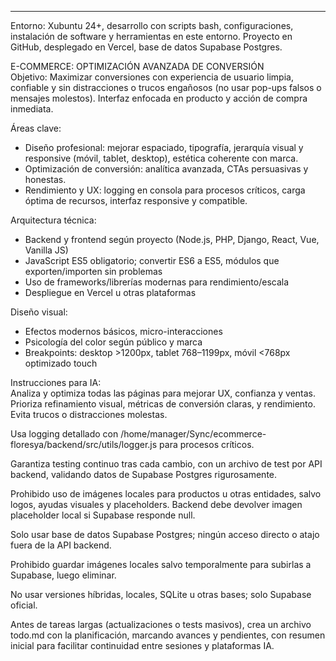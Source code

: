 ***

Entorno: Xubuntu 24+, desarrollo con scripts bash, configuraciones, instalación de software y herramientas en este entorno. Proyecto en GitHub, desplegado en Vercel, base de datos Supabase Postgres.

E-COMMERCE: OPTIMIZACIÓN AVANZADA DE CONVERSIÓN  
Objetivo: Maximizar conversiones con experiencia de usuario limpia, confiable y sin distracciones o trucos engañosos (no usar pop-ups falsos o mensajes molestos). Interfaz enfocada en producto y acción de compra inmediata.

Áreas clave:  
- Diseño profesional: mejorar espaciado, tipografía, jerarquía visual y responsive (móvil, tablet, desktop), estética coherente con marca.  
- Optimización de conversión: analítica avanzada, CTAs persuasivas y honestas.  
- Rendimiento y UX: logging en consola para procesos críticos, carga óptima de recursos, interfaz responsive y compatible.

Arquitectura técnica:  
- Backend y frontend según proyecto (Node.js, PHP, Django, React, Vue, Vanilla JS)  
- JavaScript ES5 obligatorio; convertir ES6 a ES5, módulos que exporten/importen sin problemas  
- Uso de frameworks/librerías modernas para rendimiento/escala  
- Despliegue en Vercel u otras plataformas

Diseño visual:  
- Efectos modernos básicos, micro-interacciones  
- Psicología del color según público y marca  
- Breakpoints: desktop >1200px, tablet 768–1199px, móvil <768px optimizado touch

Instrucciones para IA:  
Analiza y optimiza todas las páginas para mejorar UX, confianza y ventas. Prioriza refinamiento visual, métricas de conversión claras, y rendimiento. Evita trucos o distracciones molestas.  

Usa logging detallado con /home/manager/Sync/ecommerce-floresya/backend/src/utils/logger.js para procesos críticos.  

Garantiza testing continuo tras cada cambio, con un archivo de test por API backend, validando datos de Supabase Postgres rigurosamente.  

Prohibido uso de imágenes locales para productos u otras entidades, salvo logos, ayudas visuales y placeholders. Backend debe devolver imagen placeholder local si Supabase responde null.  

Solo usar base de datos Supabase Postgres; ningún acceso directo o atajo fuera de la API backend.  

Prohibido guardar imágenes locales salvo temporalmente para subirlas a Supabase, luego eliminar.  

No usar versiones híbridas, locales, SQLite u otras bases; solo Supabase oficial.  

Antes de tareas largas (actualizaciones o tests masivos), crea un archivo todo.md con la planificación, marcando avances y pendientes, con resumen inicial para facilitar continuidad entre sesiones y plataformas IA.
  